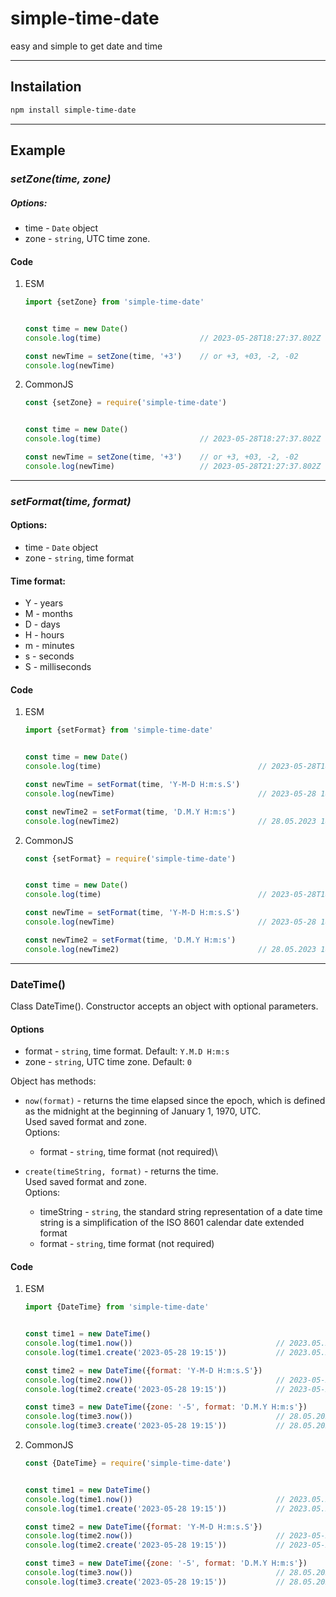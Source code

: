 # simple-time-date
easy and simple to get date and time

---
## Instailation
```bash
npm install simple-time-date
```
---

## Example

### *setZone(time, zone)*
##### Options:
- time - `Date` object
- zone - `string`, UTC time zone.
#### Code
1. ESM
    ```js
    import {setZone} from 'simple-time-date'
   

    const time = new Date()
    console.log(time)                      // 2023-05-28T18:27:37.802Z (+0)
   
    const newTime = setZone(time, '+3')    // or +3, +03, -2, -02
    console.log(newTime)   
    ```
2. CommonJS
    ```js
    const {setZone} = require('simple-time-date')
   

    const time = new Date()
    console.log(time)                      // 2023-05-28T18:27:37.802Z (+0)
   
    const newTime = setZone(time, '+3')    // or +3, +03, -2, -02
    console.log(newTime)                   // 2023-05-28T21:27:37.802Z (+0)
    ```
---

### *setFormat(time, format)*

#### Options:
- time - `Date` object
- zone - `string`, time format
#### Time format:
- Y - years
- M - months
- D - days
- H - hours
- m - minutes
- s - seconds
- S - milliseconds
#### Code
1. ESM
    ```js
    import {setFormat} from 'simple-time-date'


    const time = new Date()
    console.log(time)                                   // 2023-05-28T18:40:55.932Z
   
    const newTime = setFormat(time, 'Y-M-D H:m:s.S')
    console.log(newTime)                                // 2023-05-28 18:40:55.932
   
    const newTime2 = setFormat(time, 'D.M.Y H:m:s')
    console.log(newTime2)                               // 28.05.2023 18:40:55
    ```
2. CommonJS
    ```js
    const {setFormat} = require('simple-time-date')


    const time = new Date()
    console.log(time)                                   // 2023-05-28T18:40:55.932Z
   
    const newTime = setFormat(time, 'Y-M-D H:m:s.S')
    console.log(newTime)                                // 2023-05-28 18:40:55.932
   
    const newTime2 = setFormat(time, 'D.M.Y H:m:s')
    console.log(newTime2)                               // 28.05.2023 18:40:55
    ```
---

### DateTime()
Class DateTime(). Constructor accepts an object with optional parameters.
#### Options
- format - `string`, time format. Default: `Y.M.D H:m:s`
- zone - `string`, UTC time zone. Default: `0`

Object has methods:
- `now(format)` - returns the time elapsed since the epoch, which is defined as the midnight at the beginning of January 1, 1970, UTC.\
Used saved format and zone.\
Options: 
  - format - `string`, time format (not required)\


- `create(timeString, format)` - returns the time.\
Used saved format and zone.\
Options:
  - timeString - `string`, the standard string representation of a date time string is a simplification of the ISO 8601 calendar date extended format
  - format - `string`, time format (not required)
#### Code
1. ESM
    ```js
    import {DateTime} from 'simple-time-date'
    
    
    const time1 = new DateTime()
    console.log(time1.now())                                // 2023.05.28 19:21:26
    console.log(time1.create('2023-05-28 19:15'))           // 2023.05.28 16:15:00
    
    const time2 = new DateTime({format: 'Y-M-D H:m:s.S'})
    console.log(time2.now())                                // 2023-05-28 19:21:26.218
    console.log(time2.create('2023-05-28 19:15'))           // 2023-05-28 16:15:00.000
    
    const time3 = new DateTime({zone: '-5', format: 'D.M.Y H:m:s'})
    console.log(time3.now())                                // 28.05.2023 14:21:26
    console.log(time3.create('2023-05-28 19:15'))           // 28.05.2023 11:15:00
    ```
2. CommonJS
    ```js
    const {DateTime} = require('simple-time-date')


    const time1 = new DateTime()
    console.log(time1.now())                                // 2023.05.28 19:21:26
    console.log(time1.create('2023-05-28 19:15'))           // 2023.05.28 16:15:00
    
    const time2 = new DateTime({format: 'Y-M-D H:m:s.S'})
    console.log(time2.now())                                // 2023-05-28 19:21:26.218
    console.log(time2.create('2023-05-28 19:15'))           // 2023-05-28 16:15:00.000
    
    const time3 = new DateTime({zone: '-5', format: 'D.M.Y H:m:s'})
    console.log(time3.now())                                // 28.05.2023 14:21:26
    console.log(time3.create('2023-05-28 19:15'))           // 28.05.2023 11:15:00
    ```

